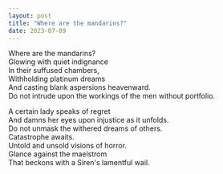 ```yaml
---
layout: post
title: "Where are the mandarins?"
date: 2023-07-09
---
```

Where are the mandarins?  
Glowing with quiet indignance  
In their suffused chambers,   
Withholding platinum dreams  
And casting blank aspersions heavenward.  
Do not intrude upon the workings of the men without portfolio.   

A certain lady speaks of regret  
And damns her eyes upon injustice as it unfolds.  
Do not unmask the withered dreams of others.  
Catastrophe awaits.  
Untold and unsold visions of horror.  
Glance against the maelstrom  
That beckons with a Siren's lamentful wail. 

